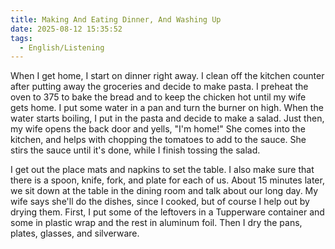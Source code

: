 ```yaml
---
title: Making And Eating Dinner, And Washing Up
date: 2025-08-12 15:35:52
tags:
  - English/Listening
---
```

When I get home, I start on dinner right away. I clean off the kitchen counter after putting away the groceries and decide to make pasta. I preheat the oven to 375 to bake the bread and to keep the chicken hot until my wife gets home. I put some water in a pan and turn the burner on high. When the water starts boiling, I put in the pasta and decide to make a salad. Just then, my wife opens the back door and yells, "I'm home!" She comes into the kitchen, and helps with chopping the tomatoes to add to the sauce. She stirs the sauce until it's done, while I finish tossing the salad.

I get out the place mats and napkins to set the table. I also make sure that there is a spoon, knife, fork, and plate for each of us. About 15 minutes later, we sit down at the table in the dining room and talk about our long day. My wife says she'll do the dishes, since I cooked, but of course I help out by drying them. First, I put some of the leftovers in a Tupperware container and some in plastic wrap and the rest in aluminum foil. Then I dry the pans, plates, glasses, and silverware.

